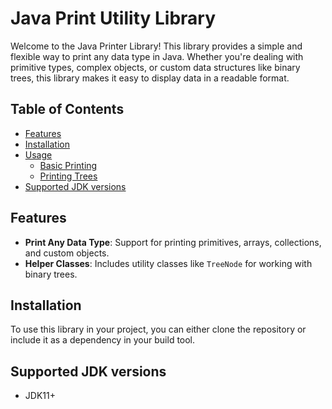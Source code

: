 # Java Print Utility Library

Welcome to the Java Printer Library! This library provides a simple and flexible way to print any data type in Java. Whether you're dealing with primitive types, complex objects, or custom data structures like binary trees, this library makes it easy to display data in a readable format.

## Table of Contents

- [Features](#features)
- [Installation](#installation)
- [Usage](#usage)
  - [Basic Printing](#basic-printing)
  - [Printing Trees](#printing-trees)
- [Supported JDK versions](#version)

## Features

- **Print Any Data Type**: Support for printing primitives, arrays, collections, and custom objects.
- **Helper Classes**: Includes utility classes like `TreeNode` for working with binary trees.

## Installation

To use this library in your project, you can either clone the repository or include it as a dependency in your build tool.

## Supported JDK versions

- JDK11+
